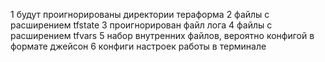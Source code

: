 1 будут проигнорированы директории тераформа
2 файлы с расширением tfstate
3 проигнорирован файл лога
4 файлы с расширением tfvars
5 набор внутренних файлов, вероятно конфигой в формате джейсон
6 конфиги настроек работы в терминале
